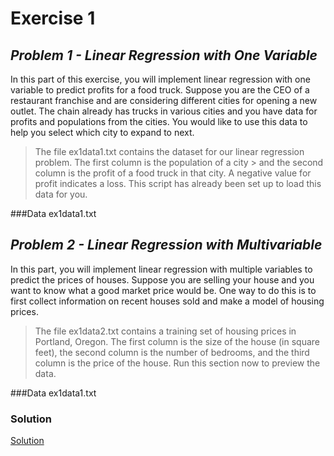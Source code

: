 # Exercise 1
## _Problem 1 - Linear Regression with One Variable_

In this part of this exercise, you will implement linear regression with one variable to predict profits for a food truck. Suppose you are the CEO of a restaurant franchise and are considering different cities for opening a new outlet. The chain already has trucks in various cities and you have data for profits and populations from the cities. You would like to use this data to help you select which city to expand to next.
> The file ex1data1.txt contains the dataset for our linear regression problem. The first column is the population of a city > and the second column is the profit of a food truck in that city. A negative value for profit indicates a loss. This script 
> has already been set up to load this data for you.

###Data
ex1data1.txt

## _Problem 2 - Linear Regression with Multivariable_

In this part, you will implement linear regression with multiple variables to predict the prices of houses. Suppose you are selling your house and you want to know what a good market price would be. One way to do this is to first collect information on recent houses sold and make a model of housing prices.

> The file ex1data2.txt contains a training set of housing prices in Portland, Oregon. The first column is the size of the 
> house (in square feet), the second column is the number of bedrooms, and the third column is the price of the house. Run 
> this section now to preview the data.

###Data
ex1data1.txt

### Solution
 [Solution]





   [Andrew Ng]: <https://www.coursera.org/instructor/andrewng>
   [Machine Learning]: <https://www.coursera.org/learn/machine-learning/home/info>


   [Solution]: <https://github.com/toopham/MachineLearningWithPython/blob/main/ex1/linear-regression.ipynb>
